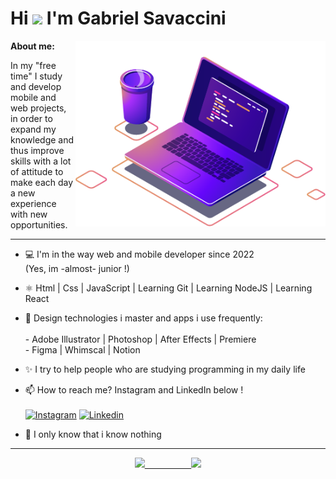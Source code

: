 <h1 align="left">Hi <img src="https://raw.githubusercontent.com/kaueMarques/kaueMarques/master/hi.gif" width="30px"> I'm Gabriel Savaccini</h1>
<img src="https://github.com/MatheusFC2/MatheusFC2/blob/master/computer-illustration.png" width="400px" align="right" alt="Computador">

**About me:**

In my "free time" I study and develop mobile and web projects, in order to expand my knowledge and thus improve skills with a lot of attitude to make each day a new experience with new opportunities.

* * *

- 💻 I'm  in the way web and mobile developer since 2022 <br> (Yes, im -almost- junior !)

- ⚛️ Html | Css | JavaScript | Learning Git | Learning NodeJS | Learning React
- 🎯 Design technologies i master and apps i use frequently: <br><br> - Adobe Illustrator | Photoshop | After Effects | Premiere <br> - Figma | Whimscal | Notion
- ✨ I try to help people who are studying programming in my daily life
- 📫 How to reach me? Instagram and LinkedIn below ! <br><br>
[![Instagram](https://img.shields.io/badge/Instagram-DF0174.svg?style=for-the-badge&logo=Instagram&logoColor=white)](https://www.instagram.com/gabes.journey/)
[![Linkedin](https://img.shields.io/badge/linkedin-%230077B5.svg?style=for-the-badge&logo=linkedin&logoColor=white)](https://www.linkedin.com/in/gabrielsavaccini/)


- 🚀 I only know that i know nothing

* * *

<div align="center"> 
  <a href="https://github.com/gabesjourney">
  <img height="150em" src="https://github-readme-stats.vercel.app/api?username=gabesjourney&show_icons=true&theme=dark&include_all_commits=true&count_private=true"/>
  &ensp;&thinsp;&ensp;&thinsp;&ensp;&thinsp;&ensp;&thinsp;&ensp;&thinsp;&ensp;&thinsp;&ensp;&thinsp;
  <img height="150em" src="https://github-readme-stats.vercel.app/api/top-langs/?username=gabesjourney&layout=compact&langs_count=7&theme=dark"/>
</div>
 
  
  
  




